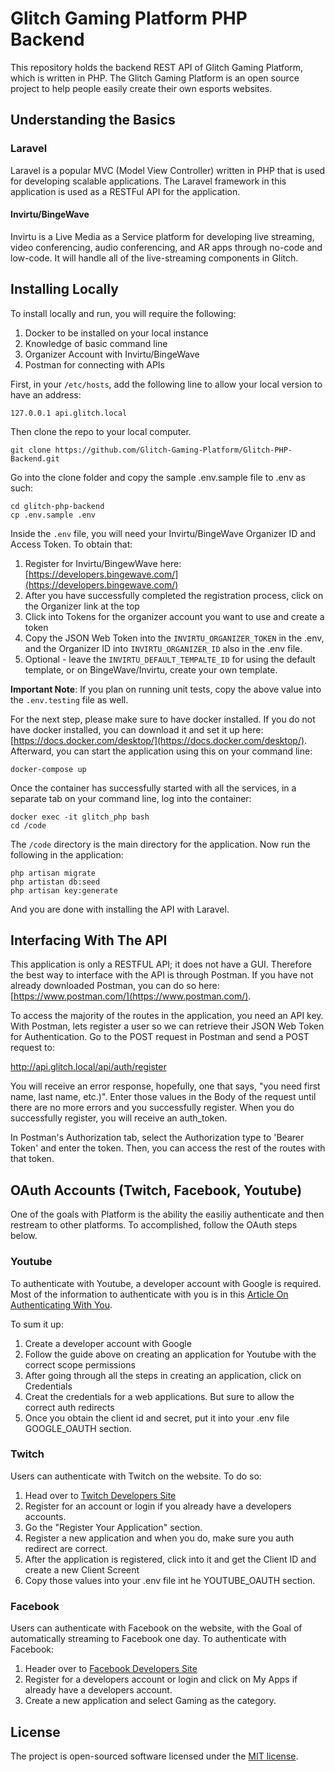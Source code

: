 # Glitch Gaming Platform PHP Backend
This repository holds the backend REST API of Glitch Gaming Platform, which is written in PHP. The Glitch Gaming Platform is an open source project to help people easily create their own esports websites.

## Understanding the Basics

### Laravel
Laravel is a popular MVC (Model View Controller) written in PHP that is used for developing scalable applications. The Laravel framework in this application is used as a RESTFul API for the application.

#### Invirtu/BingeWave

Invirtu is a Live Media as a Service platform for developing live streaming, video conferencing, audio conferencing, and AR apps through no-code and low-code. It will handle all of the live-streaming components in Glitch.

## Installing Locally
To install locally and run, you will require the following:

 1. Docker to be installed on your local instance
 2. Knowledge of basic command line
 3. Organizer Account with Invirtu/BingeWave
 4. Postman for connecting with APIs

First, in your `/etc/hosts`, add the following line to allow your local version to have an address:

    127.0.0.1 api.glitch.local

Then clone the repo to your local computer.

    git clone https://github.com/Glitch-Gaming-Platform/Glitch-PHP-Backend.git

Go into the clone folder and copy the sample .env.sample file to .env as such:

    cd glitch-php-backend
    cp .env.sample .env

Inside the `.env` file, you will need your Invirtu/BingeWave Organizer ID and Access Token. To obtain that:

1. Register for Invirtu/BingewWave here: [https://developers.bingewave.com/](https://developers.bingewave.com/)
2. After you have successfully completed the registration process, click on the Organizer link at the top
3. Click into Tokens for the organizer account you want to use and create a token
4. Copy the JSON Web Token into the `INVIRTU_ORGANIZER_TOKEN` in the .env, and the Organizer ID into `INVIRTU_ORGANIZER_ID` also in the .env file.
5. Optional - leave the `INVIRTU_DEFAULT_TEMPALTE_ID` for using the default template, or on BingeWave/Invirtu, create your own template.

**Important Note**: If you plan on running unit tests, copy the above value into the `.env.testing` file as well.

For the next step, please make sure to have docker installed. If you do not have docker installed, you can download it and set it up here: [https://docs.docker.com/desktop/](https://docs.docker.com/desktop/). Afterward, you can start the application using this on your command line:

    docker-compose up

Once the container has successfully started with all the services, in a separate tab on your command line, log into the container:

    docker exec -it glitch_php bash
    cd /code

The `/code` directory is the main directory for the application. Now run the following in the application:

    php artisan migrate
    php artistan db:seed
    php artisan key:generate

And you are done with installing the API with Laravel.

## Interfacing With The API

This application is only a RESTFUL API; it does not have a GUI. Therefore the best way to interface with the API is through Postman. If you have not already downloaded Postman, you can do so here: [https://www.postman.com/](https://www.postman.com/).

To access the majority of the routes in the application, you need an API key. With Postman, lets register a user so we can retrieve their JSON Web Token for Authentication. Go to the POST request in Postman and send a POST request to:

http://api.glitch.local/api/auth/register

You will receive an error response, hopefully, one that says, "you need first name, last name, etc.)". Enter those values in the Body of the request until there are no more errors and you successfully register. When you do successfully register, you will receive an auth_token.

In Postman's Authorization tab, select the Authorization type to 'Bearer Token' and enter the token. Then, you can access the rest of the routes with that token.

## OAuth Accounts (Twitch, Facebook, Youtube)

One of the goals with Platform is the ability the easiliy authenticate and then restream to other platforms. To accomplished, follow the OAuth steps below.

### Youtube

To authenticate with Youtube, a developer account with Google is required. Most of the information to authenticate with you is in this [Article On Authenticating With You](https://developers.google.com/youtube/v3/guides/auth/server-side-web-apps).

To sum it up:
1. Create a developer account with Google
2. Follow the guide above on creating an application for Youtube with the correct scope permissions
3. After going through all the steps in creating an application, click on Credentials
4. Creat the credentials for a web applications. But sure to allow the correct auth redirects
5. Once you obtain the client id and secret, put it into your .env file GOOGLE_OAUTH section.

### Twitch

Users can authenticate with Twitch on the website. To do so:

1. Head over to [Twitch Developers Site](https://dev.twitch.tv/)
2. Register for an account or login if you already have a developers accounts.
3. Go the "Register Your Application" section.
4. Register a new application and when you do, make sure you auth redirect are correct.
5. After the application is registered, click into it and get the Client ID and create a new Client Screent
6. Copy those values into your .env file int he YOUTUBE_OAUTH section.

### Facebook

Users can authenticate with Facebook on the website, with the Goal of automatically streaming to Facebook one day. To authenticate with Facebook:

1. Header over to [Facebook Developers Site](https://developers.facebook.com/)
2. Register for a developers account or login and click on My Apps if already have a developers account.
3. Create a new application and select Gaming as the category.

## License

  The project is open-sourced software licensed under the [MIT license](https://opensource.org/licenses/MIT).